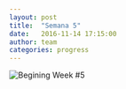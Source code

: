 ```yaml
---
layout: post
title:  "Semana 5"
date:   2016-11-14 17:15:00
author: team
categories: progress
---
```


![Begining Week #5]({{site.baseurl}}/assets/week-progress/IMG_5071.JPG)

